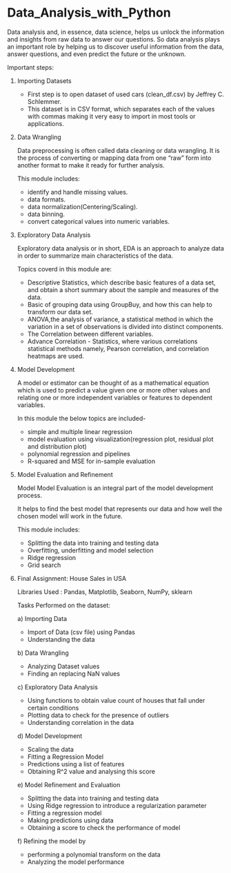 # Data_Analysis_with_Python

Data analysis and, in essence, data science, helps us unlock the information and insights from raw data to answer our questions. 
So data analysis plays an important role by helping us to discover useful information from the data, answer questions, and even predict the future or the unknown. 

Important steps:

1) Importing Datasets

   * First step is to open dataset of used cars (clean_df.csv) by Jeffrey C. Schlemmer. 
   * This dataset is in CSV format, which separates each of the values with commas making it very easy to import in most tools or applications. 

2) Data Wrangling

   Data preprocessing is often called data cleaning or data wrangling. It is the process of converting or mapping data from one “raw” form into another format to make it ready for further analysis.
   
   This module includes:
   * identify and handle missing values.
   * data formats. 
   * data normalization(Centering/Scaling). 
   * data binning. 
   * convert categorical values into numeric variables.

3) Exploratory Data Analysis

   Exploratory data analysis or in short, EDA is an approach to analyze data in order to summarize main characteristics of the data.
   
   Topics coverd in this module are: 
   * Descriptive Statistics, which describe basic features of a data set, and obtain a short summary about the sample and measures of the data.
   * Basic of grouping data using GroupBuy, and how this can help to transform our data set.
   * ANOVA,the analysis of variance, a statistical method in which the variation in a set of observations is divided into distinct components.
   * The Correlation between different variables.
   * Advance Correlation - Statistics, where various correlations statistical methods namely, Pearson correlation, and correlation heatmaps are used.

4) Model Development
  
   A model or estimator can be thought of as a mathematical equation which is used to predict a value given one or more other values and relating one or more independent  variables or features to dependent variables. 
   
   In this module the below topics are included-  
   * simple and multiple linear regression
   * model evaluation using visualization(regression plot, residual plot and distribution plot)
   * polynomial regression and pipelines
   * R-squared and MSE for in-sample evaluation

5) Model Evaluation and Refinement

   Model Model Evaluation is an integral part of the model development process. 
   
   It helps to find the best model that represents our data and how well the chosen model will work in the future.
   
   This module includes:
   * Splitting the data into training and testing data
   * Overfitting, underfitting and model selection
   * Ridge regression
   * Grid search

6) Final Assignment: House Sales in USA
   
   Libraries Used : Pandas, Matplotlib, Seaborn, NumPy, sklearn
   
   Tasks Performed on the dataset:
   
   a) Importing Data
    	
     * Import of Data (csv file) using Pandas
     * Understanding the data
      
   b) Data Wrangling
   
     * Analyzing Dataset values
     * Finding an replacing NaN values
      
   c) Exploratory Data Analysis
   
     * Using functions to obtain value count of houses that fall under certain conditions
     * Plotting data to check for the presence of outliers
     * Understanding correlation in the data
      
   d) Model Development
  
     * Scaling the data
     * Fitting a Regression Model
     * Predictions using a list of features
     * Obtaining R^2 value and analysing this score
      
   e) Model Refinement and Evaluation
   
     * Splitting the data into training and testing data
     * Using Ridge regression to introduce a regularization parameter
     * Fitting a regression model
     * Making predictions using data
     * Obtaining a score to check the performance of model
      
   f) Refining the model by 
  
     * performing a polynomial transform on the data
     * Analyzing the model performance
      
      
 
